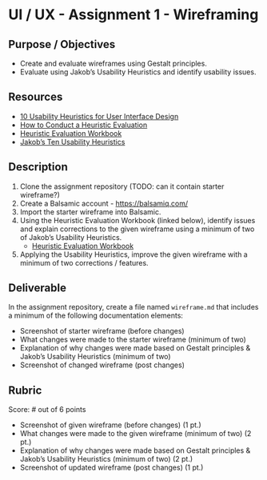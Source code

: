 # UI / UX - Assignment 1 - Wireframing

## Purpose / Objectives

- Create and evaluate wireframes using Gestalt principles. 
- Evaluate using Jakob’s Usability Heuristics and identify usability issues.

## Resources

- [10 Usability Heuristics for User Interface Design](https://www.nngroup.com/articles/ten-usability-heuristics/)
- [How to Conduct a Heuristic Evaluation](https://www.nngroup.com/articles/how-to-conduct-a-heuristic-evaluation/)
- [Heuristic Evaluation Workbook](https://media.nngroup.com/media/articles/attachments/Heuristic_Evaluation_Workbook_1_Fillable.pdf)
- [Jakob’s Ten Usability Heuristics](https://media.nngroup.com/media/articles/attachments/Heuristic_Summary1_Letter-compressed.pdf)

## Description

1. Clone the assignment repository (TODO: can it contain starter wireframe?)
2. Create a Balsamic account - https://balsamiq.com/
3. Import the starter wireframe into Balsamic.
4. Using the Heuristic Evaluation Workbook (linked below), identify issues and explain corrections to the given wireframe using a minimum of two of Jakob’s Usability Heuristics.
    - [Heuristic Evaluation Workbook](https://media.nngroup.com/media/articles/attachments/Heuristic_Evaluation_Workbook_1_Fillable.pdf)
5. Applying the Usability Heuristics, improve the given wireframe with a minimum of two corrections / features.

## Deliverable

In the assignment repository, create a file named `wireframe.md` that includes a minimum of the following documentation elements:
- Screenshot of starter wireframe (before changes)
- What changes were made to the starter wireframe (minimum of two)
- Explanation of why changes were made based on Gestalt principles & Jakob’s Usability Heuristics (minimum of two)
- Screenshot of changed wireframe (post changes)

## Rubric 

Score: # out of 6 points

- Screenshot of given wireframe (before changes) (1 pt.)
- What changes were made to the given wireframe (minimum of two) (2 pt.)
- Explanation of why changes were made based on Gestalt principles & Jakob’s Usability Heuristics (minimum of two) (2 pt.)
- Screenshot of updated wireframe (post changes) (1 pt.)
